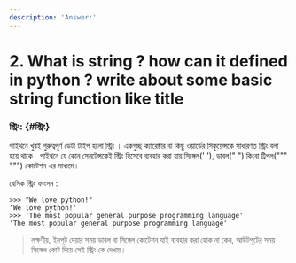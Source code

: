 ```yaml
---
description: 'Answer:'
---
```


# 2. What is string ? how can it defined in python ? write about some basic string function like title

### স্ট্রিং: {#স্ট্রিং}

পাইথনে খুবই গুরুত্বপূর্ণ ডেটা টাইপ হলো স্ট্রিং । একগুচ্ছ ক্যারেক্টার বা কিছু ওয়ার্ডের সিকুয়েন্সকে সাধারণত স্ট্রিং বলা হয়ে থাকে। পাইথনে যে কোন সেনটেন্সকেই স্ট্রিং হিসেবে ব্যবহার করা যায় সিঙ্গেল\(' '\), ডাবল\(" "\) কিংবা ট্রিপল\(""" """\) কোটেশন এর মাধ্যমে।

বেসিক স্ট্রিং ফাংসন :

```text
>>> "We love python!"
'We love python!'
>>> 'The most popular general purpose programming language'
'The most popular general purpose programming language'
```

> লক্ষণীয়, ইনপুট দেয়ার সময় ডাবল বা সিঙ্গেল কোটেশন যাই ব্যবহার করা হোক না কেন, আউটপুটের সময় সিঙ্গেল কোট দিয়ে সেই স্ট্রিং কে দেখায়।



